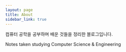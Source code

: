 ```yaml
---
layout: page
title: About
sidebar_link: true
---
```


<p>
  컴퓨터 공학을 공부하며 배운 것들을 정리한 블로그입니다.
</p>

<p class="message">
  Notes taken studying Computer Science & Engineering
</p>